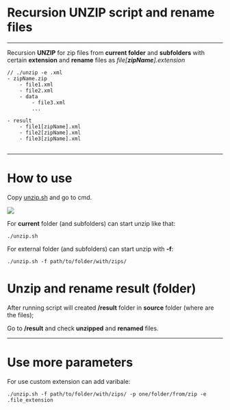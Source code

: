 # Recursion UNZIP script and rename files
_________________________________
Recursion **UNZIP** for zip files from **current folder** and **subfolders** with certain **extension** and **rename** files as *file[**zipName**].extension*

```shell
// ./unzip -e .xml
- zipName.zip
	- file1.xml
	- file2.xml
	- data
		- file3.xml
		...

- result
	- file1[zipName].xml
	- file2[zipName].xml
	- file3[zipName].xml
	
```

__________________
# How to use
Copy [unzip.sh](unzip.sh) and go to cmd.


![](docs/unzip.gif)

For **current** folder (and subfolders) can start unzip like that:
```shell
./unzip.sh 
```
For external folder (and subfolders) can start unzip with **-f**:
```shell
./unzip.sh -f path/to/folder/with/zips/
```

# Unzip and rename result (folder)
After running script will created **/result** folder in **source** folder (where are the files);

Go to **/result** and check **unzipped** and **renamed** files.
_______________
# Use more parameters
For use custom extension can add varibale:
```
./unzip.sh -f path/to/folder/with/zips/ -p one/folder/from/zip -e .file_extension
```

